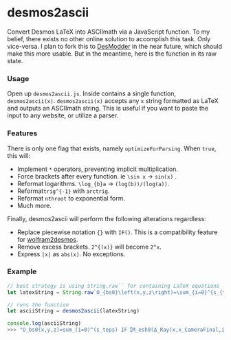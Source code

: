 
# desmos2ascii
Convert Desmos LaTeX into ASCIImath via a JavaScript function. To my belief, there exists no other online solution to accomplish this task. Only vice-versa. I plan to fork this to [DesModder](https://github.com/DesModder/DesModder) in the near future, which should make this more usable. But in the meantime, here is the function in its raw state.

### Usage
Open up `desmos2ascii.js`. Inside contains a single function, `desmos2ascii(x)`. `desmos2ascii(x)` accepts any `x` string formatted as LaTeX and outputs an ASCIImath string. This is useful if you want to paste the input to any website, or utilize a parser.

### Features
There is only one flag that exists, namely `optimizeForParsing`. When `true`, this will:
- Implement `*` operators, preventing implicit multiplication.
- Force brackets after every function. ie `\sin x` → `sin(x)` .
- Reformat logarithms. `\log_{b}a` → `(log(b))/(log(a))`.
- Reformat`trig^{-1}` with `arctrig`.
- Reformat `nthroot` to exponential form.
- Much more.


Finally, desmos2ascii will perform the following alterations regardless:
- Replace piecewise notation `{}` with `IF()`. This is a compatibility feature for [wolfram2desmos](https://github.com/Heavenira/wolfram2desmos).
- Remove excess brackets. `2^{(x)}` will become `2^x`.
- Express `|x|` as `abs(x)`. No exceptions.

### Example
```js
// best strategy is using String.raw`` for containing LaTeX equations
let latexString = String.raw`O_{bs0}\left(x,y,z\right)=\sum_{i=0}^{s_{teps}}\left\{M_{esh0}\left(\Delta_{Ray}\left(x,x_{CameraFinal},i\right),\Delta_{Ray}\left(y,y_{CameraFinal},i\right),\Delta_{Ray}\left(z,z_{CameraFinal},i\right)\right)=0:0\right\}`

// runs the function
let asciiString = desmos2ascii(latexString)

console.log(asciiString)
>>> "O_bs0(x,y,z)=sum_(i=0)^(s_teps) IF【M_esh0(Δ_Ray(x,x_CameraFinal,i),Δ_Ray(y,y_CameraFinal,i),Δ_Ray(z,z_CameraFinal,i))=0:0】"
```
